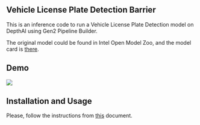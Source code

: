 ## Vehicle License Plate Detection Barrier

This is an inference code to run a Vehicle License Plate Detection model on DepthAI using Gen2 Pipeline Builder.

The original model could be found in Intel Open Model Zoo, and the model card is [there](https://docs.openvinotoolkit.org/2019_R1/_vehicle_license_plate_detection_barrier_0106_description_vehicle_license_plate_detection_barrier_0106.html).

## Demo

![](demo.gif)

## Installation and Usage

Please, follow the instructions from [this](../docs/INSTALLATION_USAGE_GUIDE.md) document.
